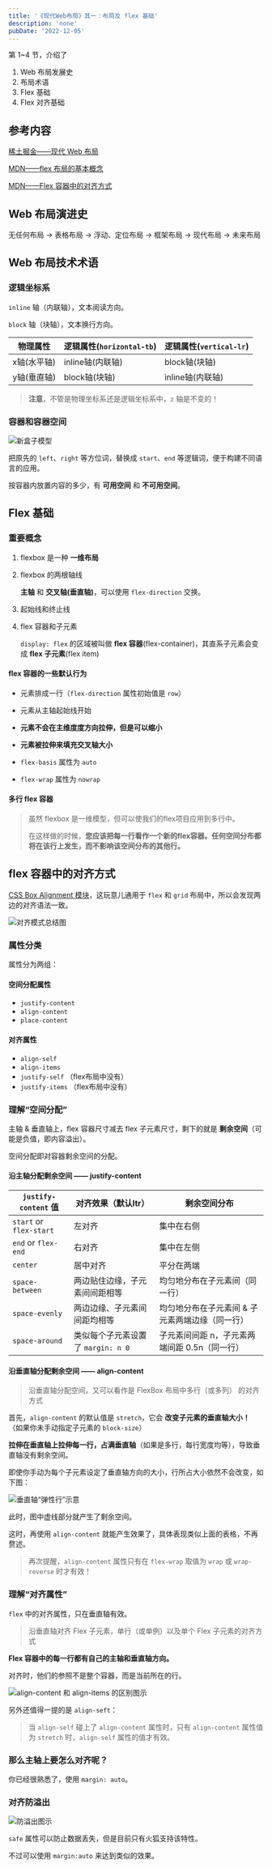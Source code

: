 ```yaml
---
title: '《现代Web布局》其一：布局及 flex 基础'
description: 'none'
pubDate: '2022-12-05'
---
```


第 1~4 节，介绍了

1. Web 布局发展史
2. 布局术语
3. Flex 基础
4. Flex 对齐基础

<!-- more -->

## 参考内容

[稀土掘金——现代 Web 布局](https://juejin.cn/book/7161370789680250917)

[MDN——flex 布局的基本概念](https://developer.mozilla.org/zh-CN/docs/Web/CSS/CSS_Flexible_Box_Layout/Basic_Concepts_of_Flexbox)

[MDN——Flex 容器中的对齐方式](https://developer.mozilla.org/zh-CN/docs/Web/CSS/CSS_Flexible_Box_Layout/Aligning_Items_in_a_Flex_Container)

## Web 布局演进史

无任何布局 -> 表格布局 -> 浮动、定位布局 -> 框架布局 -> 现代布局 -> 未来布局

## Web 布局技术术语

### 逻辑坐标系

`inline` 轴（内联轴），文本阅读方向。

`block` 轴（块轴），文本换行方向。

| 物理属性    | 逻辑属性(`horizontal-tb`) | 逻辑属性(`vertical-lr`) |
| ------- | --------------------- | ------------------- |
| x轴(水平轴) | inline轴(内联轴)          | block轴(块轴)          |
| y轴(垂直轴) | block轴(块轴)            | inline轴(内联轴)        |

> **注意**，不管是物理坐标系还是逻辑坐标系中，`z` 轴是不变的！

### 容器和容器空间

![新盒子模型](https://s2.loli.net/2022/12/08/64emx2HrKVFu7vf.jpg)

把原先的 `left`、`right` 等方位词，替换成 `start`、`end` 等逻辑词，便于构建不同语言的应用。

按容器内放置内容的多少，有 **可用空间** 和 **不可用空间**。

## Flex 基础

### 重要概念

1. flexbox 是一种 **一维布局**

2. flexbox 的两根轴线
   
    **主轴** 和 **交叉轴(垂直轴)**，可以使用 `flex-direction` 交换。

3. 起始线和终止线

4. flex 容器和子元素
   
    `display: flex` 的区域被叫做 **flex 容器**(flex-container)，其直系子元素会变成 **flex 子元素**(flex item)

#### flex 容器的一些默认行为

- 元素排成一行（`flex-direction` 属性初始值是 `row`）

- 元素从主轴起始线开始

- **元素不会在主维度度方向拉伸，但是可以缩小**

- **元素被拉伸来填充交叉轴大小**

- `flex-basis` 属性为 `auto`

- `flex-wrap` 属性为 `nowrap`

#### 多行 flex 容器

> 虽然 flexbox 是一维模型，但可以使我们的flex项目应用到多行中。
> 
> 在这样做的时候，**您应该把每一行看作一个新的flex容器。任何空间分布都将在该行上发生，而不影响该空间分布的其他行。**

## flex 容器中的对齐方式

[CSS Box Alignment 模块](https://www.w3.org/TR/css-align-3/)，这玩意儿通用于 `flex` 和 `grid` 布局中，所以会发现两边的对齐语法一致。

![对齐模式总结图](https://s2.loli.net/2022/12/08/8G1ERpS9jfl3QiB.jpg)

### 属性分类

属性分为两组：

#### 空间分配属性

- `justify-content`
- `align-content`
- `place-content`

#### 对齐属性

- `align-self`
- `align-items`
- `justify-self` （flex布局中没有）
- `justify-items` （flex布局中没有）

### 理解“空间分配”

主轴 & 垂直轴上，flex 容器尺寸减去 flex 子元素尺寸，剩下的就是 **剩余空间**（可能是负值，即内容溢出）。

空间分配即对容器剩余空间的分配。

#### 沿主轴分配剩余空间 —— justify-content

| `justify-content` 值     | 对齐效果（默认ltr）              | 剩余空间分布                     |
| ----------------------- | ------------------------ | -------------------------- |
| `start` or `flex-start` | 左对齐                      | 集中在右侧                      |
| `end` or `flex-end`     | 右对齐                      | 集中在左侧                      |
| `center`                | 居中对齐                     | 平分在两端                      |
| `space-between`         | 两边贴住边缘，子元素间间距相等          | 均匀地分布在子元素间（同一行）            |
| `space-evenly`          | 两边边缘、子元素间间距均相等           | 均匀地分布在子元素间 & 子元素两端边缘（同一行）  |
| `space-around`          | 类似每个子元素设置了 `margin: n 0` | 子元素间间距 n，子元素两端间距 0.5n（同一行） |

#### 沿垂直轴分配剩余空间 —— align-content

> 沿垂直轴分配空间，又可以看作是 FlexBox 布局中多行（或多列） 的对齐方式

首先，`align-content` 的默认值是 `stretch`，它会 **改变子元素的垂直轴大小！**（如果你未手动指定子元素的 `block-size`）

**拉伸在垂直轴上拉伸每一行，占满垂直轴**（如果是多行，每行宽度均等），导致垂直轴没有剩余空间。

即使你手动为每个子元素设定了垂直轴方向的大小，行所占大小依然不会改变，如下图：

![垂直轴“弹性行”示意](https://s2.loli.net/2022/12/08/7FCpmnEA9ZxgMGd.jpg)

此时，图中虚线部分就产生了剩余空间。

这时，再使用 `align-content` 就能产生效果了，具体表现类似上面的表格，不再赘述。

> 再次提醒，`align-content` 属性只有在 `flex-wrap` 取值为 `wrap` 或 `wrap-reverse` 时才有效！

### 理解“对齐属性”

`flex` 中的对齐属性，只在垂直轴有效。

> 沿垂直轴对齐 Flex 子元素，单行（或单例）以及单个 Flex 子元素的对齐方式

**Flex 容器中的每一行都有自己的主轴和垂直轴方向。**

对齐时，他们的参照不是整个容器，而是当前所在的行。

![align-content 和 align-items 的区别图示](https://s2.loli.net/2022/12/08/umWS5dYvcPpFB9g.jpg)

另外还值得一提的是 `align-seft`：

> 当 `align-self` 碰上了 `align-content` 属性时，只有 `align-content` 属性值为 `stretch` 时，`align-self` 属性的值才有效。

### 那么主轴上要怎么对齐呢？

你已经很熟悉了，使用 `margin: auto`。

### 对齐防溢出

![防溢出图示](https://s2.loli.net/2022/12/08/z4cmeYl3NULq9Ks.webp)

`safe` 属性可以防止数据丢失，但是目前只有火狐支持该特性。

不过可以使用 `margin:auto` 来达到类似的效果。
